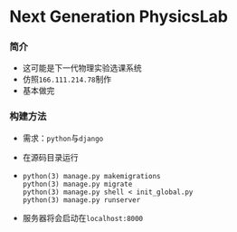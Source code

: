# Next Generation PhysicsLab

### 简介

* 这可能是下一代物理实验选课系统
* 仿照`166.111.214.78`制作
* 基本做完

### 构建方法

* 需求：`python`与`django`

* 在源码目录运行

* ````shell
  python(3) manage.py makemigrations
  python(3) manage.py migrate
  python(3) manage.py shell < init_global.py
  python(3) manage.py runserver
  ````

* 服务器将会启动在`localhost:8000`